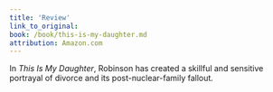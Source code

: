 ```yaml
---
title: 'Review'
link_to_original:
book: /book/this-is-my-daughter.md
attribution: Amazon.com
---
```

In *This Is My Daughter*, Robinson has created a skillful and sensitive portrayal of divorce and its post-nuclear-family fallout.

